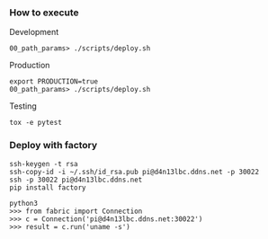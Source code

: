 ### How to execute
Development
```
00_path_params> ./scripts/deploy.sh
```

Production
```
export PRODUCTION=true
00_path_params> ./scripts/deploy.sh
```

Testing
```
tox -e pytest
```

### Deploy with factory 

```
ssh-keygen -t rsa
ssh-copy-id -i ~/.ssh/id_rsa.pub pi@d4n13lbc.ddns.net -p 30022
ssh -p 30022 pi@d4n13lbc.ddns.net
pip install factory

python3
>>> from fabric import Connection
>>> c = Connection('pi@d4n13lbc.ddns.net:30022')
>>> result = c.run('uname -s')
```